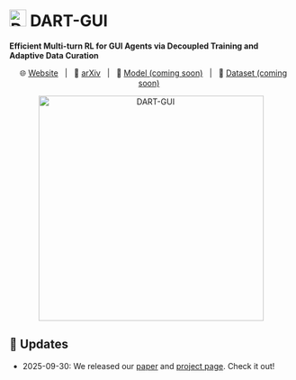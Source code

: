 # <img src="https://computer-use-agents.github.io/dart-gui/icon.png" alt="DART-GUI" style="height: 30px;"> DART-GUI <br>
**Efficient Multi-turn RL for GUI Agents via Decoupled Training and Adaptive Data Curation**

<p align="center">
&nbsp&nbsp🌐 <a href="https://computer-use-agents.github.io/dart-gui/">Website</a>&nbsp&nbsp | &nbsp&nbsp📑 <a href="https://arxiv.org/abs/2509.23866">arXiv</a>&nbsp&nbsp | &nbsp&nbsp🤖 <a href="">Model (coming soon)</a>&nbsp&nbsp | &nbsp&nbsp🤗 <a href="">Dataset (coming soon)</a>&nbsp&nbsp
</p>

<p align="center">
  <img src="https://computer-use-agents.github.io/dart-gui/stats/teaser.png" alt="DART-GUI" style="height: 400px; width: auto;">
</p>


## 📢 Updates
- 2025-09-30: We released our [paper](https://arxiv.org/abs/2509.23866) and [project page](https://computer-use-agents.github.io/dart-gui). Check it out!